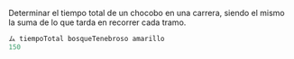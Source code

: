 Determinar el tiempo total de un chocobo en una carrera, siendo el mismo la suma de lo que tarda en recorrer cada tramo.

```haskell
ム tiempoTotal bosqueTenebroso amarillo
150
```